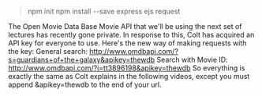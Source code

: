 > npm init
> npm install --save express ejs request


The Open Movie Data Base Movie API that we'll be using the next set of lectures has recently gone private. 
In response to this, Colt has acquired an API key for everyone to use.
Here's the new way of making requests with the key:
General search: http://www.omdbapi.com/?s=guardians+of+the+galaxy&apikey=thewdb 
Search with Movie ID: http://www.omdbapi.com/?i=tt3896198&apikey=thewdb 
So everything is exactly the same as Colt explains in the following videos, except you must append &apikey=thewdb to the end of your url.